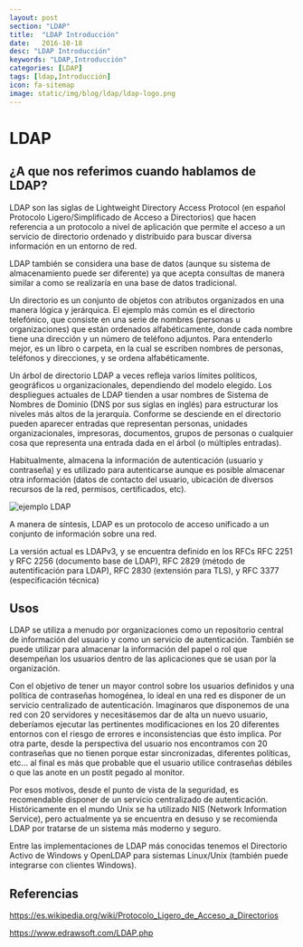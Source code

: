 ```yaml
---
layout: post
section: "LDAP"
title:  "LDAP Introducción"
date:   2016-10-18
desc: "LDAP Introducción"
keywords: "LDAP,Introducción"
categories: [LDAP]
tags: [ldap,Introducción]
icon: fa-sitemap
image: static/img/blog/ldap/ldap-logo.png
---
```


# LDAP

## ¿A que nos referimos cuando hablamos de LDAP?

LDAP son las siglas de Lightweight Directory Access Protocol (en español Protocolo Ligero/Simplificado de Acceso a Directorios) que hacen referencia a un protocolo a nivel de aplicación que permite el acceso a un servicio de directorio ordenado y distribuido para buscar diversa información en un entorno de red. 

LDAP también se considera una base de datos (aunque su sistema de almacenamiento puede ser diferente) ya que acepta consultas de manera similar a como se realizaría en una base de datos tradicional.

Un directorio es un conjunto de objetos con atributos organizados en una manera lógica y jerárquica. 
El ejemplo más común es el directorio telefónico, que consiste en una serie de nombres (personas u organizaciones) que están ordenados alfabéticamente, donde cada nombre tiene una dirección y un número de teléfono adjuntos. 
Para entenderlo mejor, es un libro o carpeta, en la cual se escriben nombres de personas, teléfonos y direcciones, y se ordena alfabéticamente.

Un árbol de directorio LDAP a veces refleja varios límites políticos, geográficos u organizacionales, dependiendo del modelo elegido. Los despliegues actuales de LDAP tienden a usar nombres de Sistema de Nombres de Dominio (DNS por sus siglas en inglés) para estructurar los niveles más altos de la jerarquía. Conforme se desciende en el directorio pueden aparecer entradas que representan personas, unidades organizacionales, impresoras, documentos, grupos de personas o cualquier cosa que representa una entrada dada en el árbol (o múltiples entradas).

Habitualmente, almacena la información de autenticación (usuario y contraseña) y es utilizado para autenticarse aunque es posible almacenar otra información (datos de contacto del usuario, ubicación de diversos recursos de la red, permisos, certificados, etc). 

<img src="https://www.edrawsoft.com/images/network/ldap_Full.png" alt="ejemplo LDAP" class="img-preview" style="height: auto;width: auto;display: block; margin: auto;">

A manera de síntesis, LDAP es un protocolo de acceso unificado a un conjunto de información sobre una red.

La versión actual es LDAPv3, y se encuentra definido en los RFCs RFC 2251 y RFC 2256 (documento base de LDAP), RFC 2829 (método de autentificación para LDAP), RFC 2830 (extensión para TLS), y RFC 3377 (especificación técnica)

## Usos

LDAP se utiliza a menudo por organizaciones como un repositorio central de información del usuario y como un servicio de autenticación. 
También se puede utilizar para almacenar la información del papel o rol que desempeñan los usuarios dentro de las aplicaciones que se usan por la organización.

Con el objetivo de tener un mayor control sobre los usuarios definidos y una política de contraseñas homogénea, lo ideal en una red es disponer de un servicio centralizado de autenticación. Imaginaros que disponemos de una red con 20 servidores y necesitásemos dar de alta un nuevo usuario, deberíamos ejecutar las pertinentes modificaciones en los 20 diferentes entornos con el riesgo de errores e inconsistencias que ésto implica. Por otra parte, desde la perspectiva del usuario nos encontramos con 20 contraseñas que no tienen porque estar sincronizadas, diferentes políticas, etc… al final es más que probable que el usuario utilice contraseñas débiles o que las anote en un postit pegado al monitor.

Por esos motivos, desde el punto de vista de la seguridad, es recomendable disponer de un servicio centralizado de autenticación. Históricamente en el mundo Unix se ha utilizado NIS (Network Information Service), pero actualmente ya se encuentra en desuso y se recomienda LDAP por tratarse de un sistema más moderno y seguro.

Entre las implementaciones de LDAP más conocidas tenemos el Directorio Activo de Windows y OpenLDAP para sistemas Linux/Unix (también puede integrarse con clientes Windows). 

## Referencias

<https://es.wikipedia.org/wiki/Protocolo_Ligero_de_Acceso_a_Directorios>

<https://www.edrawsoft.com/LDAP.php>
